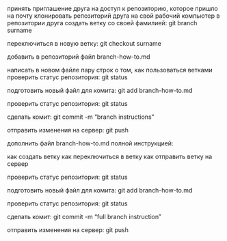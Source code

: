 принять приглашение друга на доступ к репозиторию, которое пришло на почту
клонировать репозиторий друга на свой рабочий компьютер
в репозитории друга создать ветку со своей фамилией: git branch surname

переключиться в новую ветку: git checkout surname

добавить в репозиторий файл branch-how-to.md

написать в новом файле пару строк о том, как пользоваться ветками
проверить статус репозитория: git status

подготовить новый файл для комита: git add branch-how-to.md

проверить статус репозитория: git status

сделать комит: git commit -m “branch instructions”

отправить изменения на сервер: git push

дополнить файл branch-how-to.md полной инструкцией:

как создать ветку
как переключиться в ветку
как отправить ветку на сервер


проверить статус репозитория: git status

подготовить новый файл для комита: git add branch-how-to.md

проверить статус репозитория: git status

сделать комит: git commit -m “full branch instruction”

отправить изменения на сервер: git push